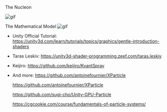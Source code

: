 The Nucleon

![gif](http://i.imgur.com/m2tEB7M.gif)

The Mathematical Model
![gif](http://i.imgur.com/lxLUzaR.gif)


- Unity Official Tutorial:
  https://unity3d.com/learn/tutorials/topics/graphics/gentle-introduction-shaders

- Taras Leskiv:
  https://unity3d-shader-programming.zeef.com/taras.leskiv
  
- Keijiro:
  https://github.com/keijiro/KvantSpray

- And more:
  https://github.com/antoinefournier/XParticle

  https://github.com/antoinefournier/XParticle

  https://github.com/sugi-cho/Unity-GPU-Particle

  https://cgcookie.com/course/fundamentals-of-particle-systems/


